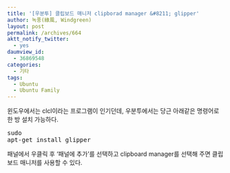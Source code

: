```yaml
---
title: '[우분투] 클립보드 매니저 clipborad manager &#8211; glipper'
author: 녹풍(綠風, Windgreen)
layout: post
permalink: /archives/664
aktt_notify_twitter:
  - yes
daumview_id:
  - 36869548
categories:
  - 기타
tags:
  - Ubuntu
  - Ubuntu Family
---
```

윈도우에서는 clcl이라는 프로그램이 인기던데, 우분투에서는 당근 아래같은 명령어로 한 방 설치 가능하다. <pre class="brush:plain">sudo apt-get install glipper</pre>

패널에서 우클릭 후 &#8216;패널에 추가&#8217;를 선택하고 clipboard manager를 선택해 주면 클립보드 매니저를 사용할 수 있다.